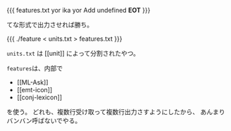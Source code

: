 {{{ features.txt
  <text>
  yor ika
  </text>
  <icon>
  yor
  </icon>
  <conj>
  Add
  </conj>
  <text>
  undefined
  </text>
  __EOT__
}}}

てな形式で出力させれば勝ち。

{{{
  ./feature < units.txt > features.txt
}}}

`units.txt` は [[unit]] によって分割されたやつ。

`features`は、内部で

- [[ML-Ask]]
- [[emt-icon]]
- [[conj-lexicon]]

を使う。
どれも、複数行受け取って複数行出力さすようにしたから、
あんまりバンバン呼ばないでやる。

